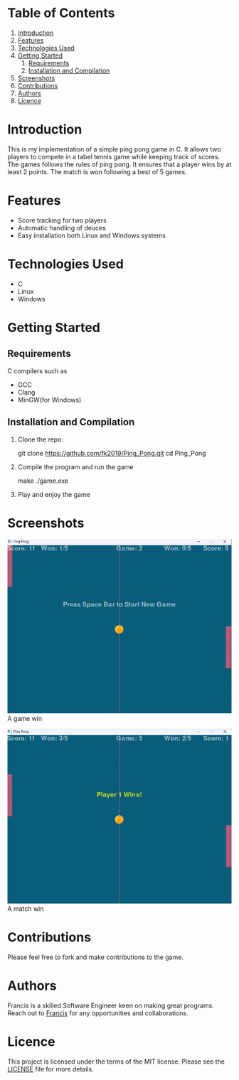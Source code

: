
# Table of Contents

1.  [Introduction](#org5f6255b)
2.  [Features](#org9ad275a)
3.  [Technologies Used](#org79775ea)
4.  [Getting Started](#orgb1a5281)
    1.  [Requirements](#orge7a2df5)
    2.  [Installation and Compilation](#org270b59c)
5.  [Screenshots](#orge14636d)
6.  [Contributions](#orge471607)
7.  [Authors](#org414b849)
8.  [Licence](#org88aaef1)



<a id="org5f6255b"></a>

# Introduction

This is my implementation of a simple ping pong game in C. It allows two players
to compete in a tabel tennis game while keeping track of scores. The games follows the rules
of ping pong. It ensures that a player wins by at least 2 points. The match is
won following a best of 5 games.


<a id="org9ad275a"></a>

# Features

-   Score tracking for two players
-   Automatic handling of deuces
-   Easy installation both Linux and Windows systems


<a id="org79775ea"></a>

# Technologies Used

-   C
-   Linux
-   Windows


<a id="orgb1a5281"></a>

# Getting Started


<a id="orge7a2df5"></a>

## Requirements

C compilers such as

-   GCC
-   Clang
-   MinGW(for Windows)


<a id="org270b59c"></a>

## Installation and Compilation

1.  Clone the repo:

    git clone https://github.com/fk2019/Ping_Pong.git
    cd Ping_Pong

1.  Compile the program and run the game

    make
    ./game.exe

1.  Play and enjoy the game


<a id="orge14636d"></a>

# Screenshots

![img](./images/game_win.png "A game win")
A game win

![img](./images/match_win.png "A match win")
A match win


<a id="orge471607"></a>

# Contributions

Please feel free to fork and make contributions to the game.


<a id="org414b849"></a>

# Authors

Francis is a skilled Software Engineer keen on making great programs. Reach out to [Francis](mailto:fkmuiruri8@gmail.com) for any opportunities and collaborations.


<a id="org88aaef1"></a>

# Licence

This project is licensed under the terms of the MIT license. Please see the [LICENSE](file:///Ping_Pong/LICENCE.txt) file for more details.

